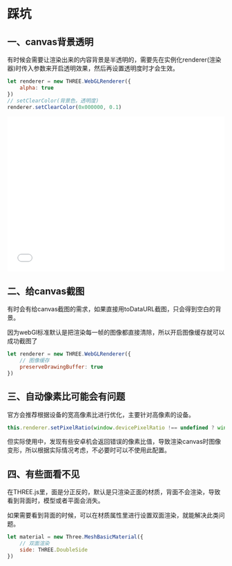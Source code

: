 # 踩坑

## 一、canvas背景透明

有时候会需要让渲染出来的内容背景是半透明的，需要先在实例化renderer(渲染器)时传入参数来开启透明效果，然后再设置透明度时才会生效。

``` js
let renderer = new THREE.WebGLRenderer({
    alpha: true
})
// setClearColor(背景色，透明度)
renderer.setClearColor(0x000000, 0.1)
```

<iframe height='359' scrolling='no' title='eLjxmm' src='//codepen.io/kuminson/embed/eLjxmm/?height=359&theme-id=0&default-tab=result&embed-version=2' frameborder='no' allowtransparency='true' allowfullscreen='true' style='width: 100%;'>See the Pen <a href='https://codepen.io/kuminson/pen/eLjxmm/'>eLjxmm</a> by kuminson (<a href='https://codepen.io/kuminson'>@kuminson</a>) on <a href='https://codepen.io'>CodePen</a>.
</iframe>

## 二、给canvas截图

有时会有给canvas截图的需求，如果直接用toDataURL截图，只会得到空白的背景。

因为webGl标准默认是把渲染每一帧的图像都直接清除，所以开启图像缓存就可以成功截图了

``` js
let renderer = new THREE.WebGLRenderer({
    // 图像缓存
    preserveDrawingBuffer: true
})
```


## 三、自动像素比可能会有问题

官方会推荐根据设备的宽高像素比进行优化，主要针对高像素的设备。

``` js
this.renderer.setPixelRatio(window.devicePixelRatio !== undefined ? window.devicePixelRatio : 1)
```

但实际使用中，发现有些安卓机会返回错误的像素比值，导致渲染canvas时图像变形，所以根据实际情况考虑，不必要时可以不使用此配置。


## 四、有些面看不见

在THREE.js里，面是分正反的，默认是只渲染正面的材质，背面不会渲染，导致看到背面时，模型或者平面会消失。

如果需要看到背面的时候，可以在材质属性里进行设置双面渲染，就能解决此类问题。

``` js
let material = new Three.MeshBasicMaterial({
    // 双面渲染
    side: THREE.DoubleSide
})
```